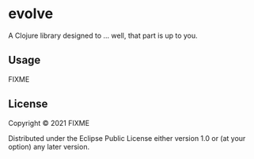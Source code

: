# evolve

A Clojure library designed to ... well, that part is up to you.

## Usage

FIXME

## License

Copyright © 2021 FIXME

Distributed under the Eclipse Public License either version 1.0 or (at
your option) any later version.
